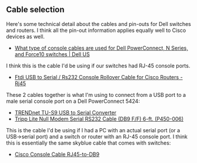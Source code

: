 ## Cable selection

Here's some technical detail about the cables and pin-outs for Dell switches and routers. I think all the pin-out information applies equally well to Cisco devices as well.

* [What type of console cables are used for Dell PowerConnect, N Series, and Force10 switches | Dell US](http://www.dell.com/Support/Article/us/en/19/QNA43618)

I think this is the cable I'd be using if our switches had RJ-45 console ports.

* [Ftdi USB to Serial / Rs232 Console Rollover Cable for Cisco Routers - Rj45](https://www.amazon.com/gp/product/B00M2SAKMG/ref=oh_aui_detailpage_o00_s00?ie=UTF8&psc=1)

These 2 cables together is what I'm using to connect from a USB port to a male serial console port on a Dell PowerConnect 5424:

* [TRENDnet TU-S9 USB to Serial Converter](https://www.amazon.com/gp/product/B0007T27H8/ref=oh_aui_detailpage_o01_s00?ie=UTF8&psc=1)
* [Tripp Lite Null Modem Serial RS232 Cable (DB9 F/F) 6-ft. (P450-006)](https://www.amazon.com/Tripp-Lite-Modem-Serial-P450-006/dp/B000067SCH/ref=nav_signin?ie=UTF8&qid=1470329766&sr=8-2&keywords=null+modem+cable&)

This is the cable I'd be using if I had a PC with an actual serial port (or a USB->serial port) and a switch or router with an RJ-45 console port. I think this is essentially the same skyblue cable that comes with switches:

* [Cisco Console Cable RJ45-to-DB9](https://www.amazon.com/dp/B000GL3MOY/)
